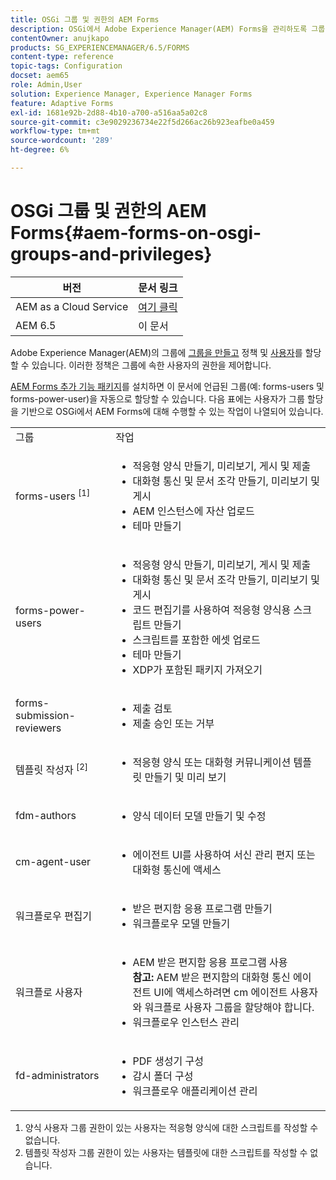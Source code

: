 ```yaml
---
title: OSGi 그룹 및 권한의 AEM Forms
description: OSGi에서 Adobe Experience Manager(AEM) Forms을 관리하도록 그룹에 사용자 할당
contentOwner: anujkapo
products: SG_EXPERIENCEMANAGER/6.5/FORMS
content-type: reference
topic-tags: Configuration
docset: aem65
role: Admin,User
solution: Experience Manager, Experience Manager Forms
feature: Adaptive Forms
exl-id: 1681e92b-2d88-4b10-a700-a516aa5a02c8
source-git-commit: c3e9029236734e22f5d266ac26b923eafbe0a459
workflow-type: tm+mt
source-wordcount: '289'
ht-degree: 6%

---
```


# OSGi 그룹 및 권한의 AEM Forms{#aem-forms-on-osgi-groups-and-privileges}

| 버전 | 문서 링크 |
| -------- | ---------------------------- |
| AEM as a Cloud Service | [여기 클릭](https://experienceleague.adobe.com/docs/experience-manager-cloud-service/content/forms/setup-configure-migrate/forms-groups-privileges-tasks.html) |
| AEM 6.5 | 이 문서 |

Adobe Experience Manager(AEM)의 그룹에 [그룹을 만들고](/help/sites-administering/user-group-ac-admin.md#group-administration) 정책 및 [사용자](/help/sites-administering/user-group-ac-admin.md#user-administration)를 할당할 수 있습니다. 이러한 정책은 그룹에 속한 사용자의 권한을 제어합니다.

[AEM Forms 추가 기능 패키지](../../forms/using/installing-configuring-aem-forms-osgi.md)를 설치하면 이 문서에 언급된 그룹(예: forms-users 및 forms-power-user)을 자동으로 할당할 수 있습니다. 다음 표에는 사용자가 그룹 할당을 기반으로 OSGi에서 AEM Forms에 대해 수행할 수 있는 작업이 나열되어 있습니다.

<table>
 <tbody>
  <tr>
   <td>그룹</td> 
   <td>작업</td> 
  </tr>
  <tr>
   <td>forms-users <sup>[1]</sup></td> 
   <td>
    <ul> 
     <li>적응형 양식 만들기, 미리보기, 게시 및 제출</li> 
     <li>대화형 통신 및 문서 조각 만들기, 미리보기 및 게시</li> 
     <li>AEM 인스턴스에 자산 업로드</li> 
     <li>테마 만들기</li> 
    </ul> </td> 
  </tr>
  <tr>
   <td>forms-power-users</td> 
   <td>
    <ul> 
     <li>적응형 양식 만들기, 미리보기, 게시 및 제출</li> 
     <li>대화형 통신 및 문서 조각 만들기, 미리보기 및 게시</li> 
     <li>코드 편집기를 사용하여 적응형 양식용 스크립트 만들기</li> 
     <li>스크립트를 포함한 에셋 업로드</li> 
     <li>테마 만들기</li> 
     <li>XDP가 포함된 패키지 가져오기</li> 
    </ul> </td> 
  </tr>
  <tr>
   <td>forms-submission-reviewers</td> 
   <td>
    <ul> 
     <li>제출 검토</li> 
     <li>제출 승인 또는 거부</li> 
    </ul> </td> 
  </tr>
  <tr>
   <td>템플릿 작성자 <sup>[2]</sup></td> 
   <td>
    <ul> 
     <li>적응형 양식 또는 대화형 커뮤니케이션 템플릿 만들기 및 미리 보기</li> 
    </ul> </td> 
  </tr>
  <tr>
   <td><p>fdm-authors</p> </td> 
   <td>
    <ul> 
     <li>양식 데이터 모델 만들기 및 수정</li> 
    </ul> </td> 
  </tr>
  <tr>
   <td>cm-agent-user</td> 
   <td>
    <ul> 
     <li>에이전트 UI를 사용하여 서신 관리 편지 또는 대화형 통신에 액세스</li> 
    </ul> </td> 
  </tr>
  <tr>
   <td><p>워크플로우 편집기</p> </td> 
   <td>
    <ul> 
     <li>받은 편지함 응용 프로그램 만들기</li> 
     <li>워크플로우 모델 만들기</li> 
    </ul> </td> 
  </tr>
  <tr>
   <td>워크플로 사용자</td> 
   <td>
    <ul> 
     <li>AEM 받은 편지함 응용 프로그램 사용<br /> <strong>참고: </strong>AEM 받은 편지함의 대화형 통신 에이전트 UI에 액세스하려면 cm 에이전트 사용자와 워크플로 사용자 그룹을 할당해야 합니다.</li> 
     <li>워크플로우 인스턴스 관리</li> 
    </ul> </td> 
  </tr>
  <tr>
   <td>fd-administrators</td> 
   <td>
    <ul> 
     <li>PDF 생성기 구성</li> 
     <li>감시 폴더 구성</li> 
     <li>워크플로우 애플리케이션 관리</li> 
    </ul> </td> 
  </tr>
 </tbody>
</table>

1. 양식 사용자 그룹 권한이 있는 사용자는 적응형 양식에 대한 스크립트를 작성할 수 없습니다.
1. 템플릿 작성자 그룹 권한이 있는 사용자는 템플릿에 대한 스크립트를 작성할 수 없습니다.
